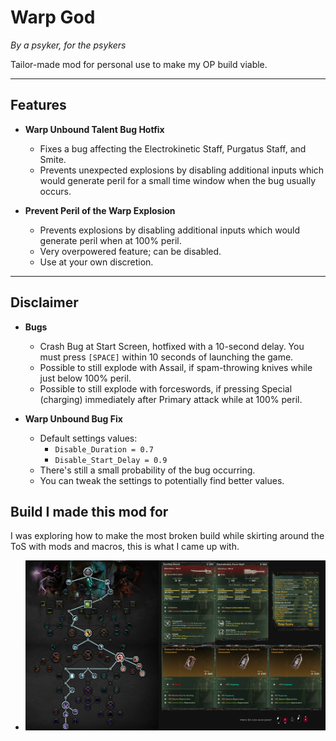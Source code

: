 # **Warp God**
_By a psyker, for the psykers_

Tailor-made mod for personal use to make my OP build viable.

---

## **Features**
- **Warp Unbound Talent Bug Hotfix**
  - Fixes a bug affecting the Electrokinetic Staff, Purgatus Staff, and Smite.
  - Prevents unexpected explosions by disabling additional inputs which would generate peril for a small time window when the bug usually occurs.
  
- **Prevent Peril of the Warp Explosion**
  - Prevents explosions by disabling additional inputs which would generate peril when at 100% peril.
  - Very overpowered feature; can be disabled.
  - Use at your own discretion.

---

## **Disclaimer**
- **Bugs**  
  - Crash Bug at Start Screen, hotfixed with a 10-second delay.  You must press `[SPACE]` within 10 seconds of launching the game.
  - Possible to still explode with Assail, if spam-throwing knives while just below 100% peril.
  - Possible to still explode with forceswords, if pressing Special (charging) immediately after Primary attack while at 100% peril.

- **Warp Unbound Bug Fix**  
  - Default settings values:  
    - `Disable_Duration = 0.7`  
    - `Disable_Start_Delay = 0.9`  
  - There's still a small probability of the bug occurring.  
  - You can tweak the settings to potentially find better values.
## **Build I made this mod for**
I was exploring how to make the most broken build while skirting around the ToS with mods and macros, this is what I came up with.
  - ![alt text](https://github.com/Kevinna01/WarpGod/blob/main/Build.png?raw=true)

